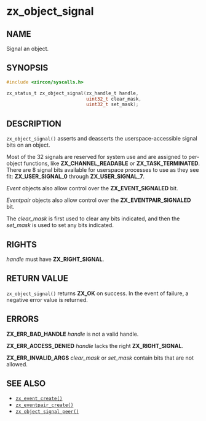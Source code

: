 # zx_object_signal

## NAME

<!-- Updated by update-docs-from-abigen, do not edit. -->

Signal an object.

## SYNOPSIS

<!-- Updated by update-docs-from-abigen, do not edit. -->

```c
#include <zircon/syscalls.h>

zx_status_t zx_object_signal(zx_handle_t handle,
                             uint32_t clear_mask,
                             uint32_t set_mask);
```

## DESCRIPTION

`zx_object_signal()` asserts and deasserts the userspace-accessible signal
bits on an object.

Most of the 32 signals are reserved for system use and are assigned to
per-object functions, like **ZX_CHANNEL_READABLE** or **ZX_TASK_TERMINATED**. There
are 8 signal bits available for userspace processes to use as they see fit:
**ZX_USER_SIGNAL_0** through **ZX_USER_SIGNAL_7**.

*Event* objects also allow control over the **ZX_EVENT_SIGNALED** bit.

*Eventpair* objects also allow control over the **ZX_EVENTPAIR_SIGNALED** bit.

The *clear_mask* is first used to clear any bits indicated, and then the
*set_mask* is used to set any bits indicated.

## RIGHTS

<!-- Updated by update-docs-from-abigen, do not edit. -->

*handle* must have **ZX_RIGHT_SIGNAL**.

## RETURN VALUE

`zx_object_signal()` returns **ZX_OK** on success. In the event of failure, a
negative error value is returned.

## ERRORS

**ZX_ERR_BAD_HANDLE**  *handle* is not a valid handle.

**ZX_ERR_ACCESS_DENIED**  *handle* lacks the right **ZX_RIGHT_SIGNAL**.

**ZX_ERR_INVALID_ARGS**  *clear_mask* or *set_mask* contain bits that are not allowed.

## SEE ALSO

 - [`zx_event_create()`]
 - [`zx_eventpair_create()`]
 - [`zx_object_signal_peer()`]

<!-- References updated by update-docs-from-abigen, do not edit. -->

[`zx_event_create()`]: event_create.md
[`zx_eventpair_create()`]: eventpair_create.md
[`zx_object_signal_peer()`]: object_signal_peer.md
